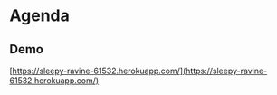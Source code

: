 # Agenda

## Demo

[https://sleepy-ravine-61532.herokuapp.com/](https://sleepy-ravine-61532.herokuapp.com/)


